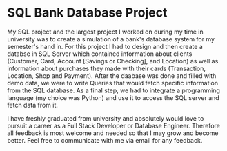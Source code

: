 # SQL Bank Database Project
My SQL project and the largest project I worked on during my time in university was to create a simulation of a bank's database system for my semester's hand in. 
For this project I had to design and then create a databse in SQL Server which contained information about clients (Customer, Card, Account [Savings or Checking], and Location) as well as information about purchases they made with their cards (Transaction, Location, Shop and Payment).
After the daabase was done and filled with demo data, we were to write Queries that would fetch specific information from the SQL database.
As a final step, we had to integrate a programming language (my choice was Python) and use it to access the SQL server and fetch data from it.

I have freshly graduated from university and absolutely would love to pursuit a career as a Full Stack Developer or Database Engineer. Therefore all feedback is most welcome and needed so that I may grow and become better. Feel free to communicate with me via email for any feedback.
